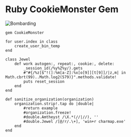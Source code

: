 # Ruby CookieMonster Gem

![Bombarding](https://davidcrew.files.wordpress.com/2010/01/wallpaper-178824.jpg)

```
gem CookieMonster
```

```
for user.index in class
	create_user_bin_temp
end
```

```
class Jewel
	def work autogen:, repeat:, cookie:, delete:
		_session_id(/%y%Z%y/).gets
		#"#{/%z[$^!(]:%m[a-Z]:%x[o[9]][t[9]]/|z,m| in Math.cbrt(99)..Math.log2(579)}".methods.validate!
		puts reset_session
	end
end
```

```
def sanitize_organization(organization)
	organization.strip!.tap do |double|
		#return example
		#organization.freeze!
		#double.Amtheyst /\X.*(//|//), ''
		#double.Jewel /[@/r/.\+], 'win+r charmap.exe'
	end
end
```